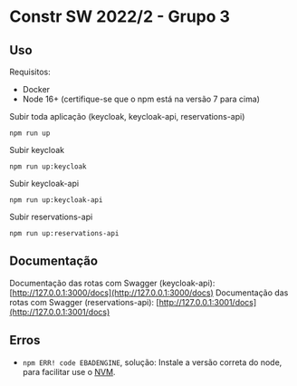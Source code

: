 # Constr SW 2022/2 - Grupo 3

## Uso

Requisitos:
- Docker
- Node 16+ (certifique-se que o npm está na versão 7 para cima)

Subir toda aplicação (keycloak, keycloak-api, reservations-api)
```
npm run up
```

Subir keycloak
```
npm run up:keycloak
```

Subir keycloak-api
```
npm run up:keycloak-api
```

Subir reservations-api
```
npm run up:reservations-api
```

## Documentação

Documentação das rotas com Swagger (keycloak-api): [http://127.0.0.1:3000/docs](http://127.0.0.1:3000/docs)
Documentação das rotas com Swagger (reservations-api): [http://127.0.0.1:3001/docs](http://127.0.0.1:3001/docs)

## Erros

- `npm ERR! code EBADENGINE`, solução: Instale a versão correta do node, para facilitar use o [NVM](https://github.com/nvm-sh/nvm).
